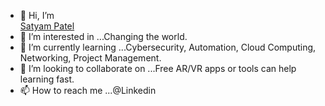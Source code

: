 - 👋 Hi, I’m <div class="badge-base LI-profile-badge" data-locale="en_US" data-size="medium" data-theme="dark" data-type="VERTICAL" data-vanity="satyam-patel-222ba0184" data-version="v1"><a class="badge-base__link LI-simple-link" href="https://in.linkedin.com/in/satyam-patel-222ba0184?trk=profile-badge">Satyam Patel</a></div>
- 👀 I’m interested in ...Changing the world.
- 🌱 I’m currently learning ...Cybersecurity, Automation, Cloud Computing, Networking, Project Management. 
- 💞️ I’m looking to collaborate on ...Free AR/VR apps or tools can help learning fast. 
- 📫 How to reach me ...@Linkedin

<!---
satyampatelgit/satyampatelgit is a ✨ special ✨ repository because its `README.md` (this file) appears on your GitHub profile.
You can click the Preview link to take a look at your changes.
--->
